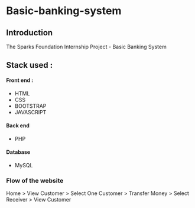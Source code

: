 # Basic-banking-system

## Introduction
The Sparks Foundation Internship Project - Basic Banking System

## Stack used : 
#### Front end :
- HTML
- CSS
- BOOTSTRAP
- JAVASCRIPT 

#### Back end
- PHP

#### Database
- MySQL 

### Flow of the website
Home > View Customer > Select One Customer > Transfer Money > Select Receiver > View Customer

